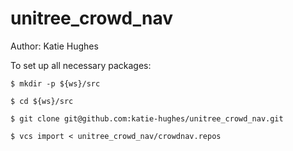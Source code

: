 # unitree_crowd_nav
Author: Katie Hughes

To set up all necessary packages:

`$ mkdir -p ${ws}/src`

`$ cd ${ws}/src`

`$ git clone git@github.com:katie-hughes/unitree_crowd_nav.git`

`$ vcs import < unitree_crowd_nav/crowdnav.repos`